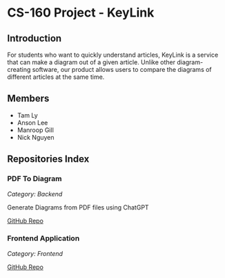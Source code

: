 # CS-160 Project - KeyLink

## Introduction
For students who want to quickly understand articles, KeyLink is a service that can make a diagram out of a given article. Unlike other diagram-creating software, our product allows users to compare the diagrams of different articles at the same time. 

## Members
- Tam Ly
- Anson Lee
- Manroop Gill
- Nick Nguyen

## Repositories Index
### PDF To Diagram

*Category: Backend*

Generate Diagrams from PDF files using ChatGPT

[GitHub Repo](https://github.com/ansleehk/CS-160-Article-Visual-Backend)

### Frontend Application

*Category: Frontend*

[GitHub Repo](https://github.com/ansleehk/CS-160-Frontend)
